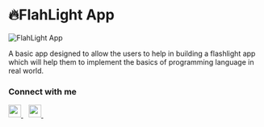 # 🔥FlahLight App

![FlahLight App](https://socialify.git.ci/msaini0r/FlashLight-App/image?description=1&descriptionEditable=&font=KoHo&language=1&owner=1&pattern=Brick%20Wall&theme=Dark)



A basic app designed to allow the users to help in building a flashlight app which will help them to implement the basics of programming language in  real world.

### Connect with me
  <a href="https://twitter.com/msaini0r">
    <img width="25px" src="https://www.vectorlogo.zone/logos/twitter/twitter-official.svg" />
  </a>&ensp;
  <a href="https://www.linkedin.com/in/msaini0r/">
    <img width="25px" src="https://www.vectorlogo.zone/logos/linkedin/linkedin-icon.svg" />
  </a>&ensp;
 